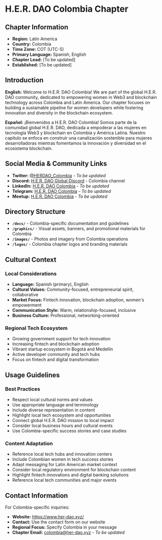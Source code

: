 # H.E.R. DAO Colombia Chapter

## Chapter Information

- **Region:** Latin America
- **Country:** Colombia
- **Time Zone:** COT (UTC-5)
- **Primary Language:** Spanish, English
- **Chapter Lead:** [To be updated]
- **Established:** [To be updated]

## Introduction

**English:**
Welcome to H.E.R. DAO Colombia! We are part of the global H.E.R. DAO community, dedicated to empowering women in Web3 and blockchain technology across Colombia and Latin America. Our chapter focuses on building a sustainable pipeline for women developers while fostering innovation and diversity in the blockchain ecosystem.

**Español:**
¡Bienvenidos a H.E.R. DAO Colombia! Somos parte de la comunidad global H.E.R. DAO, dedicada a empoderar a las mujeres en tecnología Web3 y blockchain en Colombia y América Latina. Nuestro capítulo se enfoca en construir una canalización sostenible para mujeres desarrolladoras mientras fomentamos la innovación y diversidad en el ecosistema blockchain.

## Social Media & Community Links

- **Twitter:** [@HERDAO_Colombia](https://twitter.com/HERDAO_Colombia) - *To be updated*
- **Discord:** [H.E.R. DAO Global Discord](https://discord.gg/her-dao) - Colombia channel
- **LinkedIn:** [H.E.R. DAO Colombia](https://linkedin.com/company/her-dao-colombia) - *To be updated*
- **Telegram:** [H.E.R. DAO Colombia](https://t.me/herdao_colombia) - *To be updated*
- **Meetup:** [H.E.R. DAO Colombia](https://meetup.com/her-dao-colombia) - *To be updated*

## Directory Structure

- **`/docs/`** - Colombia-specific documentation and guidelines
- **`/graphics/`** - Visual assets, banners, and promotional materials for Colombia
- **`/images/`** - Photos and imagery from Colombia operations
- **`/logos/`** - Colombia chapter logos and branding materials

## Cultural Context

### Local Considerations
- **Language:** Spanish (primary), English
- **Cultural Values:** Community-focused, entrepreneurial spirit, collaborative
- **Market Focus:** Fintech innovation, blockchain adoption, women's empowerment
- **Communication Style:** Warm, relationship-focused, inclusive
- **Business Culture:** Professional, networking-oriented

### Regional Tech Ecosystem
- Growing government support for tech innovation
- Increasing fintech and blockchain adoption
- Vibrant startup ecosystem in Bogotá and Medellín
- Active developer community and tech hubs
- Focus on fintech and digital transformation

## Usage Guidelines

### Best Practices
- Respect local cultural norms and values
- Use appropriate language and terminology
- Include diverse representation in content
- Highlight local tech ecosystem and opportunities
- Connect global H.E.R. DAO mission to local impact
- Consider local business hours and cultural events
- Use Colombia-specific success stories and case studies

### Content Adaptation
- Reference local tech hubs and innovation centers
- Include Colombian women in tech success stories
- Adapt messaging for Latin American market context
- Consider local regulatory environment for blockchain content
- Highlight fintech innovations and digital banking solutions
- Reference local tech communities and major events

## Contact Information

For Colombia-specific inquiries:
- **Website:** https://www.her-dao.xyz/
- **Contact:** Use the contact form on our website
- **Regional Focus:** Specify Colombia in your message
- **Chapter Email:** colombia@her-dao.xyz - *To be updated*
